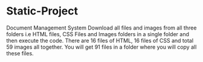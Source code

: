 # Static-Project
Document Management System
Download all files and images from all three folders i.e HTML files, CSS Files and Images folders in a single folder and then execute the code.
There are 16 files of HTML, 16 files of CSS and total 59 images all together.
You will get 91 files in a folder where you will copy all these files.
